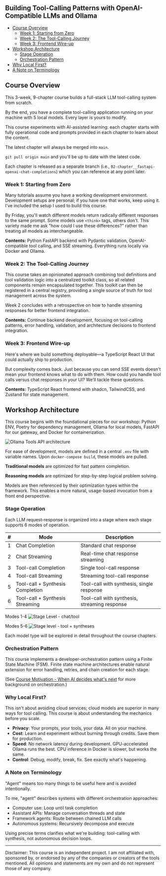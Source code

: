 ## Building Tool-Calling Patterns with OpenAI-Compatible LLMs and Ollama
- [Course Overview](#course-overview)
    - [Week 1: Starting from Zero](#week-1-starting-from-zero)
    - [Week 2: The Tool-Calling Journey](#week-2-the-tool-calling-journey)
    - [Week 3: Frontend Wire-up](#week-3-frontend-wire-up)
- [Workshop Architecture](#workshop-architecture)
    - [Stage Operation](#stage-operation)
    - [Orchestration Pattern](#orchestration-pattern)
- [Why Local First?](#why-local-first)
- [A Note on Terminology](#a-note-on-terminology)

## Course Overview

This 3-week, 9-chapter course builds a full-stack LLM tool-calling system from scratch.

By the end, you have a complete tool-calling application running on your machine with 5 local models. Every layer is yours to modify.

This course experiments with AI-assisted learning: each chapter starts with fully operational code and prompts provided in each chapter to learn about the content.

The latest chapter will always be merged into `main`.

`git pull origin main` and you'll be up to date with the latest code.

Each chapter is released as a separate branch (i.e., `02-chapter__fastapi-openai-chat-completions`) which you can reference at any point later.

### Week 1: Starting from Zero

Many tutorials assume you have a working development environment. Development setups are personal; if you have one that works, keep using it. I've included the setup I used to build this course.

By Friday, you'll watch different models return radically different responses to the same prompt. Some models use `<think>` tags, others don't. This variety made me ask "how could I use these differences?" rather than treating all models as interchangeable.

**Contents:** Python FastAPI backend with Pydantic validation, OpenAI-compatible tool calling, and SSE streaming. Everything runs locally via Docker and Ollama.

### Week 2: The Tool-Calling Journey

This course takes an opinionated approach combining tool definitions and tool validation logic into a centralized toolkit class, so all related components remain encapsulated together. This toolkit can then be registered in a central registry, providing a single source of truth for tool management across the system.

Week 2 concludes with a retrospective on how to handle streaming responses for better frontend integration.

**Contents:** Continue backend development, focusing on tool-calling patterns, error handling, validation, and architecture decisions to frontend integration.

### Week 3: Frontend Wire-up

Here's where we build something deployable—a TypeScript React UI that could actually ship to production.

But complexity comes back. Just because you can send SSE events doesn't mean your frontend knows what to do with them. How could you handle tool calls versus chat responses in your UI? We'll tackle these questions.

**Contents:** TypeScript React frontend with shadcn, TailwindCSS, and Zustand for state management.


## Workshop Architecture
This course begins with the foundational pieces for our workshop: Python ENV, Poetry for dependency management, Ollama for local models, FastAPI for our gateway, and Docker for containerization.

![Ollama Tools API architecture](assets/Ollama-Tools-API-overview.png)

For ease of development, models are defined in a central `.env` file with variable names. Upon `docker-compose build`, these models are pulled.

**Traditional models** are optimized for fast pattern completion.

**Reasoning models** are optimized for step-by-step logical problem solving.

Models are then referenced by their optimization types within the framework. This enables a more natural, usage-based invocation from a front end perspective.

### Stage Operation

Each LLM request-response is organized into a stage where each stage supports 6 modes of operation.

| # | Mode                              | Description                                |
|---|------------------------------------|--------------------------------------------|
| 1 | Chat Completion                    | Standard chat response                     |
| 2 | Chat Streaming                     | Real-time chat response streaming          |
| 3 | Tool-call Completion               | Single tool-call response                  |
| 4 | Tool-call Streaming                | Streaming tool-call response               |
| 5 | Tool-call + Synthesis Completion   | Tool-call with synthesis, single response  |
| 6 | Tool-call + Synthesis Streaming    | Tool-call with synthesis, streaming response |

Modes 1-4
![Stage Level - chat/tool](assets/stage.jpeg)

Modes 5-6
![Stage level - tool + syntheses](assets/stage_toolchain_synthesis_streaming.jpeg)

Each model type will be explored in detail throughout the course chapters.

### Orchestration Pattern

This course implements a developer-orchestration pattern using a Finite State Machine (FSM). Finite state machine architectures enable natural extension for error handling, retries, and chain creation for each stage.

(See [Course Motivation - When AI decides what's next](https://github.com/jrbrowning/ollama-tools-api/discussions/22) for more background on orchestration.)

### Why Local First?

This isn't about avoiding cloud services; cloud models are superior in many ways for tool calling. This course is about understanding the mechanics before you scale.

- **Privacy**: Your prompts, your tools, your data. All on your machine.
- **Cost**: Learn and experiment without burning through credits. Save them for production.
- **Speed**: No network latency during development. GPU-accelerated Ollama runs the best. CPU inference in Docker is slower, but works the same.
- **Control**: Debug, modify, break, fix. See exactly what's happening.

### A Note on Terminology

"Agent" means too many things to be useful here and is avoided intentionally.

To me, "agent" describes systems with different orchestration approaches:

- Computer use: Loop until task completion
- Assistant APIs: Manage conversation threads and state
- Framework agents: Route between chained LLM calls
- Autonomous systems: Recursively decompose and execute

Using precise terms clarifies what we're building: tool-calling with synthesis, not autonomous decision loops.

---
Disclaimer: This course is an independent project. I am not affiliated with, sponsored by, or endorsed by any of the companies or creators of the tools mentioned. All opinions and statements are my own and do not represent those of any company.
